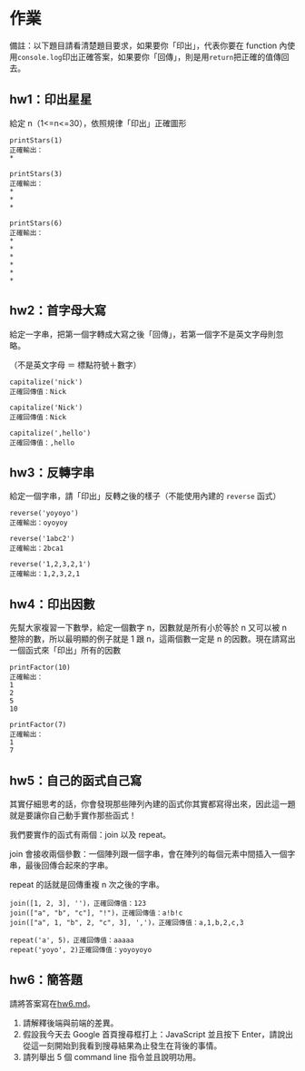 # 作業

備註：以下題目請看清楚題目要求，如果要你「印出」，代表你要在 function 內使用`console.log`印出正確答案，如果要你「回傳」，則是用`return`把正確的值傳回去。

## hw1：印出星星
給定 n（1<=n<=30），依照規律「印出」正確圖形

```
printStars(1)
正確輸出：
*
```

```
printStars(3)
正確輸出：
*
*
*
```

```
printStars(6)
正確輸出：
*
*
*
*
*
*
```

## hw2：首字母大寫
給定一字串，把第一個字轉成大寫之後「回傳」，若第一個字不是英文字母則忽略。

（不是英文字母 ＝ 標點符號＋數字）

```
capitalize('nick')
正確回傳值：Nick

capitalize('Nick')
正確回傳值：Nick

capitalize(',hello')
正確回傳值：,hello
```

## hw3：反轉字串
給定一個字串，請「印出」反轉之後的樣子（不能使用內建的 `reverse` 函式）

```
reverse('yoyoyo')
正確輸出：oyoyoy

reverse('1abc2')
正確輸出：2bca1

reverse('1,2,3,2,1')
正確輸出：1,2,3,2,1
```

## hw4：印出因數
先幫大家複習一下數學，給定一個數字 n，因數就是所有小於等於 n 又可以被 n 整除的數，所以最明顯的例子就是 1 跟 n，這兩個數一定是 n 的因數。現在請寫出一個函式來「印出」所有的因數

```
printFactor(10)
正確輸出：
1
2
5
10
```

```
printFactor(7)
正確輸出：
1
7
```

## hw5：自己的函式自己寫
其實仔細思考的話，你會發現那些陣列內建的函式你其實都寫得出來，因此這一題就是要讓你自己動手實作那些函式！

我們要實作的函式有兩個：join 以及 repeat。

join 會接收兩個參數：一個陣列跟一個字串，會在陣列的每個元素中間插入一個字串，最後回傳合起來的字串。

repeat 的話就是回傳重複 n 次之後的字串。

```
join([1, 2, 3], '')，正確回傳值：123
join(["a", "b", "c"], "!")，正確回傳值：a!b!c
join(["a", 1, "b", 2, "c", 3], ',')，正確回傳值：a,1,b,2,c,3

repeat('a', 5)，正確回傳值：aaaaa
repeat('yoyo', 2)正確回傳值：yoyoyoyo
```

## hw6：簡答題
請將答案寫在[hw6.md](hw6.md)。

1. 請解釋後端與前端的差異。
2. 假設我今天去 Google 首頁搜尋框打上：JavaScript 並且按下 Enter，請說出從這一刻開始到我看到搜尋結果為止發生在背後的事情。
3. 請列舉出 5 個 command line 指令並且說明功用。
